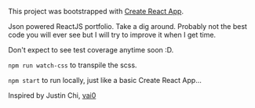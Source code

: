 This project was bootstrapped with [Create React App](https://github.com/facebookincubator/create-react-app).

Json powered ReactJS portfolio. Take a dig around. Probably not the best code you will ever see but I will try to improve it when I get time.

Don't expect to see test coverage anytime soon :D.

`npm run watch-css` to transpile the scss.

`npm start` to run locally, just like a basic Create React App...

Inspired by Justin Chi, [vai0](https://github.com/vai0)